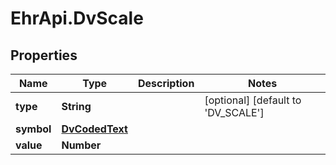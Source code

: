 # EhrApi.DvScale

## Properties
Name | Type | Description | Notes
------------ | ------------- | ------------- | -------------
**type** | **String** |  | [optional] [default to &#x27;DV_SCALE&#x27;]
**symbol** | [**DvCodedText**](DvCodedText.md) |  | 
**value** | **Number** |  | 
